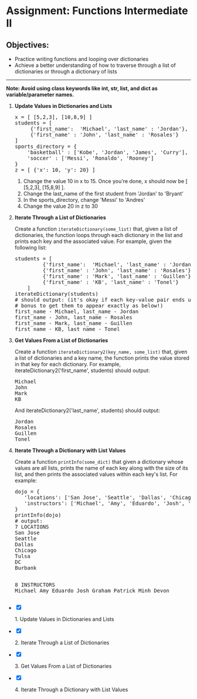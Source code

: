 <div class="module_description active_lesson_with_video ">
									
            
            
<h1>Assignment: Functions Intermediate II</h1>
<h2>Objectives:</h2>
<ul>
    <li>Practice writing functions and looping over dictionaries</li>
    <li>Achieve a better understanding of how to traverse through a list of dictionaries or through a dictionary of lists</li>
</ul>
<hr>
<p><strong>Note: Avoid using class keywords like int, str, list, and dict as variable/parameter names.</strong></p>
<ol>    
    <li><strong>Update Values in Dictionaries and Lists</strong></li>
<pre class="rainbow" data-language="python">x <span class="keyword operator from-rainbow">=</span> [ [<span class="constant numeric from-rainbow">5</span>,<span class="constant numeric from-rainbow">2</span>,<span class="constant numeric from-rainbow">3</span>], [<span class="constant numeric from-rainbow">10</span>,<span class="constant numeric from-rainbow">8</span>,<span class="constant numeric from-rainbow">9</span>] ] 
students <span class="keyword operator from-rainbow">=</span> [
     {'first_name':  <span class="string from-rainbow">'Michael'</span>, <span class="string from-rainbow">'last_name'</span> : <span class="string from-rainbow">'Jordan'</span>},
     {'first_name' : <span class="string from-rainbow">'John'</span>, <span class="string from-rainbow">'last_name'</span> : <span class="string from-rainbow">'Rosales'</span>}
]
sports_directory <span class="keyword operator from-rainbow">=</span> {
    <span class="string from-rainbow">'basketball'</span> : [<span class="string from-rainbow">'Kobe'</span>, <span class="string from-rainbow">'Jordan'</span>, <span class="string from-rainbow">'James'</span>, <span class="string from-rainbow">'Curry'</span>],
    <span class="string from-rainbow">'soccer'</span> : [<span class="string from-rainbow">'Messi'</span>, <span class="string from-rainbow">'Ronaldo'</span>, <span class="string from-rainbow">'Rooney'</span>]
}
z <span class="keyword operator from-rainbow">=</span> [ {'x': <span class="constant numeric from-rainbow">10</span>, <span class="string from-rainbow">'y'</span>: <span class="constant numeric from-rainbow">20</span>} ]
</pre>
        <ol>
            <li>Change the value 10 in x to 15. Once you're done, x should now be [ [5,2,3], [15,8,9] ].</li>
            <li>Change the last_name of the first student from 'Jordan' to 'Bryant'</li>
            <li>In the sports_directory, change 'Messi' to 'Andres'</li>
            <li>Change the value 20 in z to 30</li>
        </ol>
    <p></p>
    <li><strong>Iterate Through a List of Dictionaries</strong></li>
    <p>Create a function <code>iterateDictionary(some_list)</code> that, given a list of dictionaries, the function loops through each dictionary in the list and prints each key and the associated value. For example, given the following list:</p>
<pre class="rainbow" data-language="python">students <span class="keyword operator from-rainbow">=</span> [
         {'first_name':  <span class="string from-rainbow">'Michael'</span>, <span class="string from-rainbow">'last_name'</span> : <span class="string from-rainbow">'Jordan'</span>},
         {'first_name' : <span class="string from-rainbow">'John'</span>, <span class="string from-rainbow">'last_name'</span> : <span class="string from-rainbow">'Rosales'</span>},
         {'first_name' : <span class="string from-rainbow">'Mark'</span>, <span class="string from-rainbow">'last_name'</span> : <span class="string from-rainbow">'Guillen'</span>},
         {'first_name' : <span class="string from-rainbow">'KB'</span>, <span class="string from-rainbow">'last_name'</span> : <span class="string from-rainbow">'Tonel'</span>}
    ]
<span class="function call from-rainbow">iterateDictionary</span>(students) 
<span class="comment from-rainbow"># should output: (it's okay if each key-value pair ends up on 2 separate lines;</span>
<span class="comment from-rainbow"># bonus to get them to appear exactly as below!)</span>
first_name <span class="keyword operator from-rainbow">-</span> Michael, last_name <span class="keyword operator from-rainbow">-</span> Jordan
first_name <span class="keyword operator from-rainbow">-</span> John, last_name <span class="keyword operator from-rainbow">-</span> Rosales
first_name <span class="keyword operator from-rainbow">-</span> Mark, last_name <span class="keyword operator from-rainbow">-</span> Guillen
first_name <span class="keyword operator from-rainbow">-</span> KB, last_name <span class="keyword operator from-rainbow">-</span> Tonel</pre>
    <p></p>
    <li><strong>Get Values From a List of Dictionaries</strong></li>
    <p>Create a function <code>iterateDictionary2(key_name, some_list)</code> that, given a list of dictionaries and a key name, the function prints the value stored in that key for each dictionary. For example, iterateDictionary2('first_name', students) should output:</p>
<pre class="rainbow" data-language="python">Michael
John
Mark
KB
</pre>
    <p>And iterateDictionary2('last_name', students) should output:</p>
<pre class="rainbow" data-language="python">Jordan
Rosales
Guillen
Tonel
</pre>
    <p></p>
    <li><strong>Iterate Through a Dictionary with List Values</strong></li>
    <p>Create a function <code>printInfo(some_dict)</code> that given a dictionary whose values are all lists, prints the name of each key along with the size of its list, and then prints the associated values within each key's list. For example:</p>
<pre class="rainbow" data-language="python">dojo <span class="keyword operator from-rainbow">=</span> {
   <span class="string from-rainbow">'locations'</span>: [<span class="string from-rainbow">'San Jose'</span>, <span class="string from-rainbow">'Seattle'</span>, <span class="string from-rainbow">'Dallas'</span>, <span class="string from-rainbow">'Chicago'</span>, <span class="string from-rainbow">'Tulsa'</span>, <span class="string from-rainbow">'DC'</span>, <span class="string from-rainbow">'Burbank'</span>],
   <span class="string from-rainbow">'instructors'</span>: [<span class="string from-rainbow">'Michael'</span>, <span class="string from-rainbow">'Amy'</span>, <span class="string from-rainbow">'Eduardo'</span>, <span class="string from-rainbow">'Josh'</span>, <span class="string from-rainbow">'Graham'</span>, <span class="string from-rainbow">'Patrick'</span>, <span class="string from-rainbow">'Minh'</span>, <span class="string from-rainbow">'Devon'</span>]
}
<span class="function call from-rainbow">printInfo</span>(dojo)
<span class="comment from-rainbow"># output:</span>
<span class="constant numeric from-rainbow">7</span> LOCATIONS
San Jose
Seattle
Dallas
Chicago
Tulsa
DC
Burbank
    
<span class="constant numeric from-rainbow">8</span> INSTRUCTORS
Michael
Amy
Eduardo
Josh
Graham
Patrick
Minh
Devon</pre>
</ol>
        
        
</div>
<div class="todo_content">
										<ul class="todo_item_parent">
											<form action="/tracks/submit_todo" method="post" id="form_to_do_items">		
													<li>
														<input type="hidden" name="module_to_do_item_id[]" value="0">	
														<input type="hidden" name="is_completed[]" value="0" class="todo_status">	
														<input type="checkbox" id="todo_item_0" checked="checked" class="todo_check">														
														<label for="todo_item_0" class="todo_list_item">
															<div class="item_checkbox checked"></div>
															<p>1. Update Values in Dictionaries and Lists</p>	
														</label>	
													</li>
													<li>
														<input type="hidden" name="module_to_do_item_id[]" value="1">	
														<input type="hidden" name="is_completed[]" value="0" class="todo_status">	
														<input type="checkbox" id="todo_item_1" checked="checked" class="todo_check">														
														<label for="todo_item_1" class="todo_list_item">
															<div class="item_checkbox checked"></div>
															<p>2. Iterate Through a List of Dictionaries</p>	
														</label>	
													</li>
													<li>
														<input type="hidden" name="module_to_do_item_id[]" value="2">	
														<input type="hidden" name="is_completed[]" value="0" class="todo_status">	
														<input type="checkbox" id="todo_item_2" checked="checked" class="todo_check">														
														<label for="todo_item_2" class="todo_list_item">
															<div class="item_checkbox checked"></div>
															<p>3. Get Values From a List of Dictionaries</p>	
														</label>	
													</li>
													<li>
														<input type="hidden" name="module_to_do_item_id[]" value="3">	
														<input type="hidden" name="is_completed[]" value="0" class="todo_status">	
														<input type="checkbox" id="todo_item_3" checked="checked" class="todo_check">														
														<label for="todo_item_3" class="todo_list_item">
															<div class="item_checkbox checked"></div>
															<p>4. Iterate Through a Dictionary with List Values</p>	
														</label>	
													</li>									
												<input type="hidden" name="id" id="task_todo_id" value="5049460">
												<input type="hidden" name="chapter_module_id" value="42519">
												<input type="hidden" name="track_id" value="119">
												<input type="hidden" name="authenticity_token" value="sLO65z81Un8ogC/FYv7u6xcsFvuzeOSgTThZDbHAsxY=">
											</form>
										</ul>
									</div>
